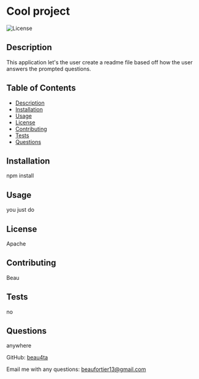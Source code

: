 
  # Cool project

  ![License](https://img.shields.io/badge/License-Apache%202.0-blue.svg)

  ## Description
  This application let's the user create a readme file based off how the user answers the prompted questions.

  ## Table of Contents
  - [Description](#description)
  - [Installation](#installation)
  - [Usage](#usage)
  - [License](#license)
  - [Contributing](#contributing)
  - [Tests](#tests)
  - [Questions](#questions)

  ## Installation
  npm install

  ## Usage
  you just do

  ## License
  Apache
  
  ## Contributing
  Beau

  ## Tests
  no

  ## Questions
  anywhere
  
  GitHub: [beau4ta	](https://github.com/beau4ta	)
  
  Email me with any questions: beaufortier13@gmail.com
  
